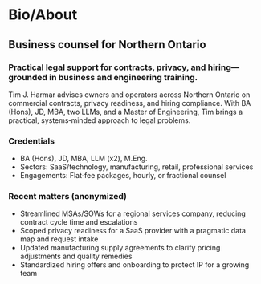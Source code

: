 # Bio/About

## Business counsel for Northern Ontario

### Practical legal support for contracts, privacy, and hiring—grounded in business and engineering training.

Tim J. Harmar advises owners and operators across Northern Ontario on commercial contracts, privacy readiness, and hiring compliance. With BA (Hons), JD, MBA, two LLMs, and a Master of Engineering, Tim brings a practical, systems‑minded approach to legal problems.

### Credentials
- BA (Hons), JD, MBA, LLM (x2), M.Eng.
- Sectors: SaaS/technology, manufacturing, retail, professional services
- Engagements: Flat‑fee packages, hourly, or fractional counsel

### Recent matters (anonymized)
- Streamlined MSAs/SOWs for a regional services company, reducing contract cycle time and escalations
- Scoped privacy readiness for a SaaS provider with a pragmatic data map and request intake
- Updated manufacturing supply agreements to clarify pricing adjustments and quality remedies
- Standardized hiring offers and onboarding to protect IP for a growing team